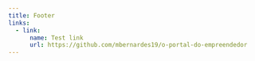 ```yaml
---
title: Footer
links:
  - link:
      name: Test link
      url: https://github.com/mbernardes19/o-portal-do-empreendedor
---
```

